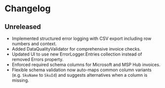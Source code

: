 # Changelog

## Unreleased
- Implemented structured error logging with CSV export including row numbers and context.
- Added DataQualityValidator for comprehensive invoice checks.
- Updated UI to use new ErrorLogger.Entries collection instead of removed Errors property.
- Enforced required schema columns for Microsoft and MSP Hub invoices.
- Flexible schema validation now auto-maps common column variants (e.g. `SkuName` to `SkuId`) and suggests alternatives when a column is missing.
